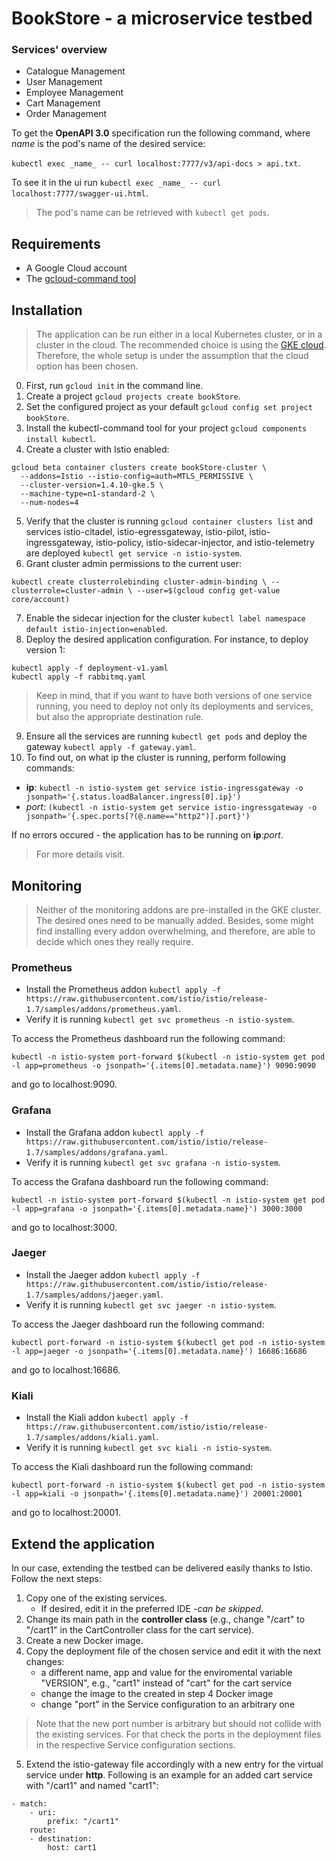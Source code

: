 # BookStore - a microservice testbed

### Services' overview

* Catalogue Management
* User Management
* Employee Management
* Cart Management
* Order Management

To get the **OpenAPI 3.0** specification run the following command, where _name_ is the pod's name of the desired service:

`kubectl exec _name_ -- curl localhost:7777/v3/api-docs > api.txt`.

To see it in the ui run `kubectl exec _name_ -- curl localhost:7777/swagger-ui.html`.

> The pod's name can be retrieved with `kubectl get pods`.

## Requirements

- A Google Cloud account
- The [gcloud-command tool](https://cloud.google.com/sdk/docs/quickstart)

## Installation

> The application can be run either in a local Kubernetes cluster, or in a cluster in the cloud. The recommended choice is using the [GKE cloud](https://cloud.google.com/kubernetes-engine). Therefore, the whole setup is under the assumption that the cloud option has been chosen.

0. First, run `gcloud init` in the command line.
1. Create a project `gcloud projects create bookStore`.
2. Set the configured project as your default `gcloud config set project bookStore`.
3. Install the kubectl-command tool for your project `gcloud components install kubectl`.
4. Create a cluster with Istio enabled: 

  ```
  gcloud beta container clusters create bookStore-cluster \
    --addons=Istio --istio-config=auth=MTLS_PERMISSIVE \
    --cluster-version=1.4.10-gke.5 \
    --machine-type=n1-standard-2 \
    --num-nodes=4
  ```
5. Verify that the cluster is running `gcloud container clusters list` and services istio-citadel, istio-egressgateway, istio-pilot, istio-ingressgateway, istio-policy, istio-sidecar-injector, and istio-telemetry are deployed `kubectl get service -n istio-system`.
6. Grant cluster admin permissions to the current user:

`kubectl create clusterrolebinding cluster-admin-binding \
    --clusterrole=cluster-admin \
    --user=$(gcloud config get-value core/account)`
    
7. Enable the sidecar injection for the cluster `kubectl label namespace default istio-injection=enabled`.
8. Deploy the desired application configuration. For instance, to deploy version 1:

```
kubectl apply -f deployment-v1.yaml
kubectl apply -f rabbitmq.yaml
```

>Keep in mind, that if you want to have both versions of one service running, you need to deploy not only its deployments and services, but also the appropriate destination rule.

9. Ensure all the services are running `kubectl get pods` and deploy the gateway `kubectl apply -f gateway.yaml`.
10. To find out, on what ip the cluster is running, perform following commands: 

  - **ip**: `kubectl -n istio-system get service istio-ingressgateway -o jsonpath='{.status.loadBalancer.ingress[0].ip}')`
  - _port_: `(kubectl -n istio-system get service istio-ingressgateway -o jsonpath='{.spec.ports[?(@.name=="http2")].port}')`

If no errors occured - the application has to be running on **ip**:_port_.

 > For more details visit.

## Monitoring

> Neither of the monitoring addons are pre-installed in the GKE cluster. The desired ones need to be manually added. Besides, some might find installing every addon overwhelming, and therefore, are able to decide which ones they really require.

### Prometheus

* Install the Prometheus addon `kubectl apply -f https://raw.githubusercontent.com/istio/istio/release-1.7/samples/addons/prometheus.yaml`.
* Verify it is running `kubectl get svc prometheus -n istio-system`.

To access the Prometheus dashboard run the following command:

`kubectl -n istio-system port-forward $(kubectl -n istio-system get pod -l app=prometheus -o jsonpath='{.items[0].metadata.name}') 9090:9090`

and go to localhost:9090.

### Grafana

* Install the Grafana addon `kubectl apply -f https://raw.githubusercontent.com/istio/istio/release-1.7/samples/addons/grafana.yaml`.
* Verify it is running `kubectl get svc grafana -n istio-system`.


To access the Grafana dashboard run the following command:

`kubectl -n istio-system port-forward $(kubectl -n istio-system get pod -l app=grafana -o jsonpath='{.items[0].metadata.name}') 3000:3000`

and go to localhost:3000.

### Jaeger


* Install the Jaeger addon `kubectl apply -f https://raw.githubusercontent.com/istio/istio/release-1.7/samples/addons/jaeger.yaml`.
* Verify it is running `kubectl get svc jaeger -n istio-system`.


To access the Jaeger dashboard run the following command:

`kubectl port-forward -n istio-system $(kubectl get pod -n istio-system -l app=jaeger -o jsonpath='{.items[0].metadata.name}') 16686:16686`

and go to localhost:16686.

### Kiali


* Install the Kiali addon `kubectl apply -f https://raw.githubusercontent.com/istio/istio/release-1.7/samples/addons/kiali.yaml`.
* Verify it is running `kubectl get svc kiali -n istio-system`.


To access the Kiali dashboard run the following command:

`kubectl port-forward -n istio-system $(kubectl get pod -n istio-system -l app=kiali -o jsonpath='{.items[0].metadata.name}') 20001:20001`

and go to localhost:20001.


## Extend the application

In our case, extending the testbed can be delivered easily thanks to Istio. Follow the next steps:
1. Copy one of the existing services.
    - If desired, edit it in the preferred IDE -_can be skipped_.
2. Change its main path in the **controller class** (e.g., change "/cart" to "/cart1" in the CartController class for the cart service).
3. Create a new Docker image.
4. Copy the deployment file of the chosen service and edit it with the next changes:
    - a different name, app and value for the enviromental variable "VERSION", e.g., "cart1" instead of "cart" for the cart service
    - change the image to the created in step 4 Docker image
    - change "port" in the Service configuration to an arbitrary one

> Note that the new port number is arbitrary but should not collide with the existing services. For that check the ports in the deployment files in the respective Service configuration sections.
  
5. Extend the istio-gateway file accordingly with a new entry for the virtual service under **http**. Following is an example for an added cart service with "/cart1" and named "cart1": 
```
- match:
    - uri:
        prefix: "/cart1"
    route:
    - destination:
        host: cart1
 ```  

       




  



